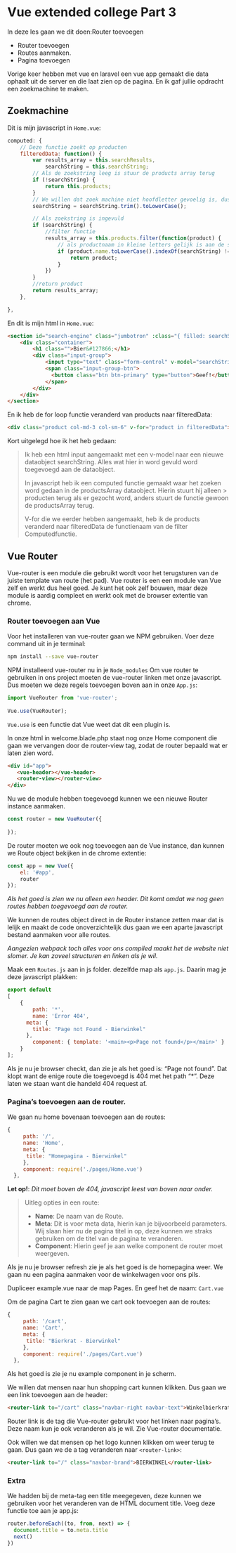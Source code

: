 # Vue extended college Part 3

In deze les gaan we dit doen:Router toevoegen
- Router toevoegen
- Routes aanmaken.
- Pagina toevoegen

Vorige keer hebben met vue en laravel een vue app gemaakt die data ophaalt uit de server en die laat zien op de pagina. En ik gaf jullie opdracht een zoekmachine te maken.

## Zoekmachine
Dit is mijn javascript in `Home.vue`:
``` js
computed: {
    // Deze functie zoekt op producten
    filteredData: function() {
        var results_array = this.searchResults,
            searchString = this.searchString;
        // Als de zoekstring leeg is stuur de products array terug
        if (!searchString) {
            return this.products;
        }
        // We willen dat zoek machine niet hoofdletter gevoelig is, dus maken we alles kleine letters.
        searchString = searchString.trim().toLowerCase();

        // Als zoekstring is ingevuld
        if (searchString) {
            //filter functie
            results_array = this.products.filter(function(product) {
                // als productnaam in kleine letters gelijk is aan de searchString stuur product terug.
                if (product.name.toLowerCase().indexOf(searchString) !== -1) {
                    return product;
                }
            })
        }
        //return product
        return results_array;
    },

},
```
En dit is mijn html in `Home.vue`:
``` html
<section id="search-engine" class="jumbotron" :class="{ filled: searchString.length !== 0 }">
    <div class="container">
        <h1 class="">Bier&#127866;</h1>
        <div class="input-group">
            <input type="text" class="form-control" v-model="searchString" placeholder="Zoek bier...">
            <span class="input-group-btn">
              <button class="btn btn-primary" type="button">Geef!</button>
            </span>
        </div>
    </div>
</section>
```
En ik heb de for loop functie veranderd van products naar filteredData:
``` html
<div class="product col-md-3 col-sm-6" v-for="product in filteredData">
```
Kort uitgelegd hoe ik het heb gedaan:
> Ik heb een html input aangemaakt met een v-model naar een nieuwe dataobject searchString. 
> Alles wat hier in word gevuld word toegevoegd aan de dataobject.
>
> In javascript heb ik een computed functie gemaakt waar het zoeken word gedaan in de productsArray dataobject. Hierin stuurt hij alleen > producten terug als er gezocht word, anders stuurt de functie gewoon de productsArray terug.
> 
> V-for die we eerder hebben aangemaakt, heb ik de products veranderd naar filteredData de functienaam van de filter Computedfunctie.

## Vue Router
Vue-router is een module die gebruikt wordt voor het terugsturen van de juiste template van route (het pad). Vue router is een een module van Vue zelf en werkt dus heel goed. Je kunt het ook zelf bouwen, maar deze module is aardig compleet en werkt ook met de browser extentie van chrome.

### Router toevoegen aan Vue
Voor het installeren van vue-router gaan we NPM gebruiken. 
Voer deze command uit in je terminal:
``` bash
npm install --save vue-router
```
NPM installeerd vue-router nu in je `Node_modules`
Om vue router te gebruiken in ons project moeten de vue-router linken met onze javascript.
Dus moeten we deze regels toevoegen boven aan in onze `App.js`:
``` js
import VueRouter from 'vue-router';
 
Vue.use(VueRouter);

```
`Vue.use` is een functie dat Vue weet dat dit een plugin is.

In onze html in welcome.blade.php staat nog onze Home component die gaan we vervangen door de router-view tag, zodat de router bepaald wat er laten zien word.
``` html
<div id="app">
   <vue-header></vue-header>
   <router-view></router-view>
</div>
```

Nu we de module hebben toegevoegd kunnen we een nieuwe Router instance aanmaken.
``` js
const router = new VueRouter({
 
});
```
De router moeten we ook nog toevoegen aan de Vue instance, dan kunnen we Route object bekijken in de chrome extentie:
``` js
const app = new Vue({
    el: '#app',
    router
});
```
*Als het goed is zien we nu alleen een header. Dit komt omdat we nog geen routes hebben toegevoegd aan de router.*

We kunnen de routes object direct in de Router instance zetten maar dat is lelijk en maakt de code onoverzichtelijk dus gaan we een aparte javascript bestand aanmaken voor alle routes.

*Aangezien webpack toch alles voor ons compiled maakt het de website niet slomer. Je kan zoveel structuren en linken als je wil.* 

Maak een `Routes.js` aan in js folder. dezelfde map als `app.js`. 
Daarin mag je deze javascript plakken:
``` js
export default 
[
    {
    	path: '*',
    	name: 'Error 404',
      meta: {
        title: "Page not Found - Bierwinkel"
      },
    	component: { template: '<main><p>Page not found</p></main>' }
    }
];
```
Als je nu je browser checkt, dan zie je als het goed is: “Page not found”.
Dat klopt want de enige route die toegevoegd is 404 met het path “*”.
Deze laten we staan want die handeld 404 request af.
### Pagina’s toevoegen aan de router.
We gaan nu home bovenaan toevoegen aan de routes:
``` js
{
     path: '/',
     name: 'Home',
     meta: {
      title: "Homepagina - Bierwinkel"
     },
     component: require('./pages/Home.vue')
  },
```
**Let op!**: *Dit moet boven de 404, javascript leest van boven naar onder.*
> Uitleg opties in een route:
> - **Name**: De naam van de Route. 
> - **Meta**: Dit is voor meta data, hierin kan je bijvoorbeeld parameters. Wij slaan hier nu de pagina titel in op, deze kunnen we straks gebruiken om de titel van de pagina te veranderen.
> - **Component**: Hierin geef je aan welke component de router moet weergeven.

Als je nu je browser refresh zie je als het goed is de homepagina weer.
We gaan nu een pagina aanmaken voor de winkelwagen voor ons pils.

Dupliceer example.vue naar de map Pages. 
En geef het de naam: `Cart.vue`

Om de pagina Cart te zien gaan we cart ook toevoegen aan de routes:
``` js
{
     path: '/cart',
     name: 'Cart',
     meta: {
      title: "Bierkrat - Bierwinkel"
     },
     component: require('./pages/Cart.vue')
  },
```
Als het goed is zie je nu example component in je scherm.
 
We willen dat mensen naar hun shopping cart kunnen klikken. Dus gaan we een link toevoegen aan de header:
``` html
<router-link to="/cart" class="navbar-right navbar-text">Winkelbierkrat</router-link>
```
Router link is de tag die Vue-router gebruikt voor het linken naar pagina’s. Deze naam kun je ook veranderen als je wil. Zie Vue-router documentatie.
 
Ook willen we dat mensen op het logo kunnen klikken om weer terug te gaan.
Dus gaan we de a tag veranderen naar `<router-link>`:
``` html
<router-link to="/" class="navbar-brand">BIERWINKEL</router-link>
```
### Extra
We hadden bij de meta-tag een title meegegeven, deze kunnen we gebruiken voor het veranderen van de HTML document title. Voeg deze functie toe aan je app.js:
``` js
router.beforeEach((to, from, next) => {
  document.title = to.meta.title
  next()
})
```


